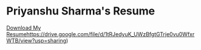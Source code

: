 # Priyanshu Sharma's Resume
[Download My Resume](https://drive.google.com/file/d/1tRJedyuK_UWzBfgtGTrje0vu0WfxrWTB/view?usp=sharing)https://drive.google.com/file/d/1tRJedyuK_UWzBfgtGTrje0vu0WfxrWTB/view?usp=sharing)
